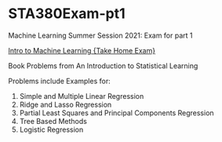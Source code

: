 # STA380Exam-pt1
Machine Learning Summer Session 2021: Exam for part 1

[Intro to Machine Learning {Take Home Exam}](https://github.com/conoly/STA380Exam-pt1/blob/1a23fb8836aa45c9c1de13ec439a86209eefbda8/Exam_MSBA.pdf)

Book Problems from An Introduction to Statistical Learning

Problems include Examples for:
1. Simple and Multiple Linear Regression
2. Ridge and Lasso Regression
3. Partial Least Squares and Principal Components Regression
4. Tree Based Methods
5. Logistic Regression
